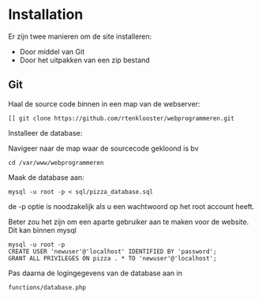# Installation

Er zijn twee manieren om de site installeren:
- Door middel van Git
- Door het uitpakken van een zip bestand

## Git

Haal de source code binnen in een map van de webserver:
```
[] git clone https://github.com/rtenklooster/webprogrammeren.git
```

Installeer de database:

Navigeer naar de map waar de sourcecode gekloond is bv
```
cd /var/www/webprogrammeren
```

Maak de database aan:
```
mysql -u root -p < sql/pizza_database.sql
```
de -p optie is noodzakelijk als u een wachtwoord op het root account heeft.

Beter zou het zijn om een aparte gebruiker aan te maken voor de website.
Dit kan binnen mysql
```
mysql -u root -p
CREATE USER 'newuser'@'localhost' IDENTIFIED BY 'password';
GRANT ALL PRIVILEGES ON pizza . * TO 'newuser'@'localhost';
```
Pas daarna de logingegevens van de database aan in
```
functions/database.php
```
